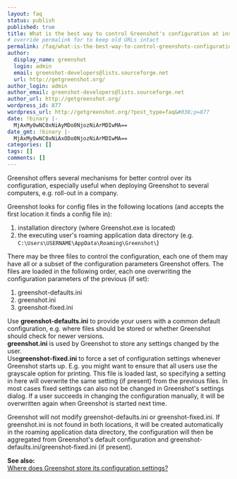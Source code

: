 ```yaml
---
layout: faq
status: publish
published: true
title: What is the best way to control Greenshot's configuration at install time?
# override permalink for to keep old URLs intact
permalink: /faq/what-is-the-best-way-to-control-greenshots-configuration-at-install-time/
author:
  display_name: greenshot
  login: admin
  email: greenshot-developers@lists.sourceforge.net
  url: http://getgreenshot.org/
author_login: admin
author_email: greenshot-developers@lists.sourceforge.net
author_url: http://getgreenshot.org/
wordpress_id: 877
wordpress_url: http://getgreenshot.org/?post_type=faq&#038;p=877
date: !binary |-
  MjAxMy0wNC0xNiAyMDo0NjozNiArMDIwMA==
date_gmt: !binary |-
  MjAxMy0wNC0xNiAxODo0NjozNiArMDIwMA==
categories: []
tags: []
comments: []
---
```

<p>Greenshot offers several mechanisms for better control over its configuration, especially useful when deploying Greenshot to several computers, e.g. roll-out in a company.</p>
<p>Greenshot looks for config files in the following locations (and accepts the first location it finds a config file in):</p>
<ol>
<li>installation directory (where Greenshot.exe is located)</li>
<li>the executing user's roaming application data directory (e.g. <code>C:\Users\USERNAME\AppData\Roaming\Greenshot\</code>)</li>
</ol>
<p>There may be three files to control the configuration, each one of them may have all or a subset of the configuration parameters Greenshot offers. The files are loaded in the following order, each one overwriting the configuration parameters of the previous (if set):</p>
<ol>
<li>greenshot-defaults.ini</li>
<li>greenshot.ini</li>
<li>greenshot-fixed.ini</li>
</ol>
<p>Use <strong>greenshot-defaults.ini</strong> to provide your users with a common default configuration, e.g. where files should be stored or whether Greenshot should check for newer versions.<br />
<strong>greenshot.ini</strong> is used by Greenshot to store any settings changed by the user.<br />
Use<strong>greenshot-fixed.ini</strong> to force a set of configuration settings whenever Greenshot starts up. E.g. you might want to ensure that all users use the grayscale option for printing. This file is loaded last, so specifying a setting in here will overwrite the same setting (if present) from the previous files. In most cases fixed settings can also not be changed in Greenshot's settings dialog. If a user succeeds in changing the configuration manually, it will be overwritten again when Greenshot is started next time.</p>
<p>Greenshot will not modify greenshot-defaults.ini or greenshot-fixed.ini. If greenshot.ini is not found in both locations, it will be created automatically in the roaming application data directory, the configuration will then be aggregated from Greenshot's default configuration and greenshot-defaults.ini/greenshot-fixed.ini (if present).</p>
<p><strong>See also:</strong><br />
<a href="/faq/where-does-greenshot-store-its-configuration-settings/" title="Where does Greenshot store its configuration settings?">Where does Greenshot store its configuration settings?</a></p>
